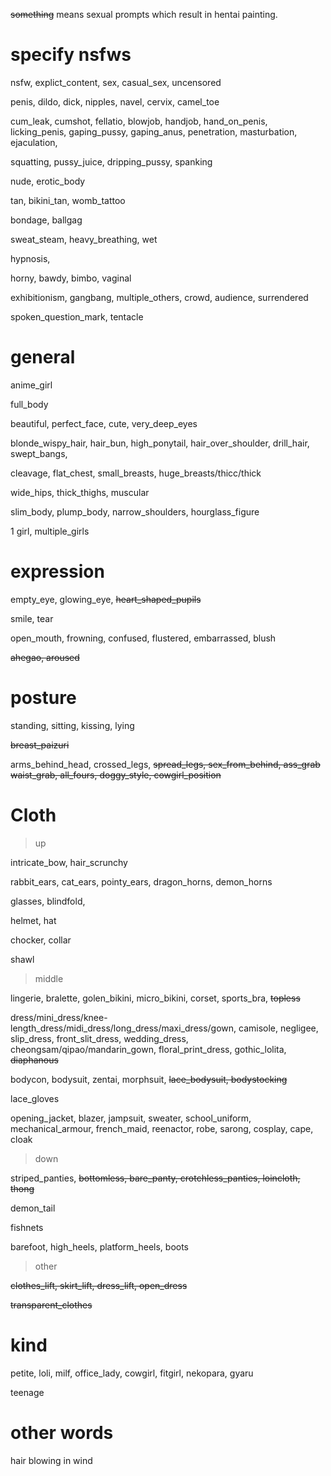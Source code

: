 
~~something~~ means sexual prompts which result in hentai painting.


# specify nsfws

nsfw, explict_content, sex, casual_sex, uncensored

penis, dildo, dick, nipples, navel, cervix, camel_toe

cum_leak, cumshot, fellatio, blowjob, handjob, hand_on_penis, licking_penis, gaping_pussy, gaping_anus, penetration, masturbation, ejaculation, 

squatting, pussy_juice, dripping_pussy, spanking

nude, erotic_body

tan, bikini_tan, womb_tattoo

bondage, ballgag

sweat_steam, heavy_breathing, wet

hypnosis,

horny, bawdy, bimbo, vaginal

exhibitionism, gangbang, multiple_others, crowd, audience, surrendered

spoken_question_mark, tentacle
# general

anime_girl

full_body

beautiful, perfect_face, cute, very_deep_eyes

blonde_wispy_hair, hair_bun, high_ponytail, hair_over_shoulder, drill_hair, swept_bangs, 

cleavage, flat_chest, small_breasts, huge_breasts/thicc/thick

wide_hips, thick_thighs, muscular 

slim_body, plump_body, narrow_shoulders, hourglass_figure


1 girl, multiple_girls


# expression

empty_eye, glowing_eye, ~~heart_shaped_pupils~~

smile, tear

open_mouth, frowning, confused, flustered, embarrassed, blush

~~ahegao, aroused~~

# posture

standing, sitting, kissing, lying

~~breast_paizuri~~

arms_behind_head, crossed_legs, ~~spread_legs, sex_from_behind, ass_grab waist_grab, all_fours, doggy_style, cowgirl_position~~


# Cloth

> up


intricate_bow, hair_scrunchy

rabbit_ears, cat_ears, pointy_ears, dragon_horns, demon_horns

glasses, blindfold, 

helmet, hat

chocker, collar

shawl

> middle

lingerie, bralette, golen_bikini, micro_bikini, corset, sports_bra, ~~topless~~

dress/mini_dress/knee-length_dress/midi_dress/long_dress/maxi_dress/gown, camisole, negligee, slip_dress, front_slit_dress, wedding_dress, cheongsam/qipao/mandarin_gown, floral_print_dress, gothic_lolita, ~~diaphanous~~

bodycon, bodysuit, zentai, morphsuit, ~~lace_bodysuit, bodystocking~~

lace_gloves

opening_jacket, blazer, jampsuit, sweater, school_uniform, mechanical_armour, french_maid, reenactor, robe, sarong, cosplay, cape, cloak

> down

striped_panties, ~~bottomless, bare_panty, crotchless_panties, loincloth, thong~~

demon_tail

fishnets

barefoot, high_heels, platform_heels, boots

> other

~~clothes_lift, skirt_lift, dress_lift, open_dress~~

~~transparent_clothes~~
# kind

petite, loli, milf, office_lady, cowgirl, fitgirl, nekopara, gyaru

teenage

# other words

hair blowing in wind